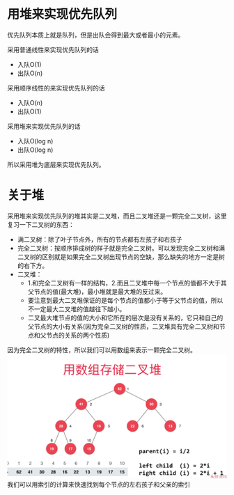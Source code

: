 # 用堆来实现优先队列
优先队列本质上就是队列，但是出队会得到最大或者最小的元素。

采用普通线性来实现优先队列的话
- 入队O(1)
- 出队O(n)

采用顺序线性的来实现优先队列的话
- 入队O(n)
- 出队O(1)

采用堆来实现优先队列的话
- 入队O(log n)
- 出队O(log n)

所以采用堆为底层来实现优先队列。

# 关于堆
采用堆来实现优先队列的堆其实是二叉堆，而且二叉堆还是一颗完全二叉树，这里复习一下二叉树的东西：
- 满二叉树：除了叶子节点外，所有的节点都有左孩子和右孩子
- 完全二叉树：按顺序排成树的样子就是完全二叉树。可以发现完全二叉树和满二叉树的区别就是如果完全二叉树出现节点的空缺，那么缺失的地方一定是树的右下方。
- 二叉堆：
  - 1.和完全二叉树有一样的结构，2.而且二叉堆中每一个节点的值都不大于其父节点的值(最大堆)，最小堆就是最大堆的反过来。
  - 要注意到最大二叉堆保证的是每个节点的值都小于等于父节点的值，所以不一定最大二叉堆的值越往下越小。 
  - 二叉最大堆节点的值的大小和它所在的层次是没有关系的，它只和自己的父节点的大小有关系(因为完全二叉树的性质，二叉堆具有完全二叉树和节点和父节点的关系的两个性质)

因为完全二叉树的特性，所以我们可以用数组来表示一颗完全二叉树。
![](数组存储二叉堆.png)
我们可以用索引的计算来快速找到每个节点的左右孩子和父亲的索引

